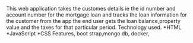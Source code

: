 This web application takes the customes details ie the id number and account number for the 
mortgage loan and tracks the loan information for the customer from the app
the end user gets the loan balance,property value and the taxes for that particular period.
Technology used. *HTML *JavaScript *CSS Features, boot strap,mongo db, docker,
